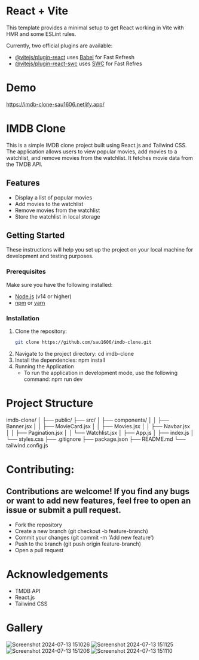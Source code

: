 # React + Vite

This template provides a minimal setup to get React working in Vite with HMR and some ESLint rules.

Currently, two official plugins are available:

- [@vitejs/plugin-react](https://github.com/vitejs/vite-plugin-react/blob/main/packages/plugin-react/README.md) uses [Babel](https://babeljs.io/) for Fast Refresh
- [@vitejs/plugin-react-swc](https://github.com/vitejs/vite-plugin-react-swc) uses [SWC](https://swc.rs/) for Fast Refres


# Demo
https://imdb-clone-sau1606.netlify.app/

# IMDB Clone

This is a simple IMDB clone project built using React.js and Tailwind CSS. The application allows users to view popular movies, add movies to a watchlist, and remove movies from the watchlist. It fetches movie data from the TMDB API.

## Features

- Display a list of popular movies
- Add movies to the watchlist
- Remove movies from the watchlist
- Store the watchlist in local storage

## Getting Started

These instructions will help you set up the project on your local machine for development and testing purposes.

### Prerequisites

Make sure you have the following installed:

- [Node.js](https://nodejs.org/en/) (v14 or higher)
- [npm](https://www.npmjs.com/get-npm) or [yarn](https://yarnpkg.com/getting-started/install)

### Installation

1. Clone the repository:
   ```sh
   git clone https://github.com/sau1606/imdb-clone.git
2. Navigate to the project directory:
  cd imdb-clone
3. Install the dependencies:
   npm install
4. Running the Application
    -  To run the application in development mode, use the following command:
        npm run dev

# Project Structure
imdb-clone/
│
├── public/
├── src/
│   ├── components/
│   │   ├── Banner.jsx
│   │   ├── MovieCard.jsx
│   │   ├── Movies.jsx
│   │   ├── Navbar.jsx
│   │   ├── Pagination.jsx
│   │   └── Watchlist.jsx
│   ├── App.js
│   ├── index.js
│   └── styles.css
├── .gitignore
├── package.json
├── README.md
└── tailwind.config.js



# Contributing:
  ## Contributions are welcome! If you find any bugs or want to add new features, feel free to open an issue or submit a pull request.
  - Fork the repository
  - Create a new branch (git checkout -b feature-branch)
  - Commit your changes (git commit -m 'Add new feature')
  - Push to the branch (git push origin feature-branch)
  - Open a pull request

# Acknowledgements
- TMDB API
- React.js
- Tailwind CSS


# Gallery
![Screenshot 2024-07-13 151026](https://github.com/user-attachments/assets/83038a8c-602e-4d51-aa7e-ecbd31fd93f9)
![Screenshot 2024-07-13 151125](https://github.com/user-attachments/assets/f3db71f7-eaf0-4df5-9d83-33099dafd63b)
![Screenshot 2024-07-13 151206](https://github.com/user-attachments/assets/28249be1-183e-4ac0-b357-b374fc3caf16)
![Screenshot 2024-07-13 151110](https://github.com/user-attachments/assets/cd63e0ac-cbab-4800-bb5d-d6c4b20a3253)
